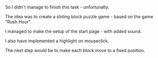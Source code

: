So I didn't manage to finish this task - unfortunatly. 

The idea was to create a sliding block puzzle game - based on the game "Rush Hour". 

I managed to make the setup of the start page - with added sound. 

I also have implemented a highlight on mouseclick. 

The next step would be to make each block move to a fixed position. 
